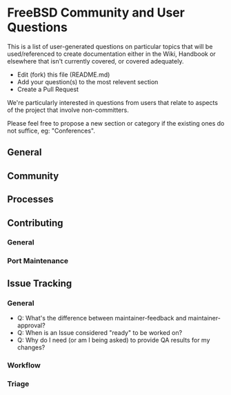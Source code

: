 # FreeBSD Community and User Questions

This is a list of user-generated questions on particular topics that will be used/referenced to create documentation either in the Wiki, Handbook or elsewhere that isn't currently covered, or covered adequately. 

* Edit (fork) this file (README.md)
* Add your question(s) to the most relevent section
* Create a Pull Request

We're particularly interested in questions from users that relate to aspects of the project that involve non-committers.

Please feel free to propose a new section or category if the existing ones do not suffice, eg: "Conferences".


## General

## Community

## Processes

## Contributing

### General

### Port Maintenance

## Issue Tracking

### General

* Q: What's the difference between maintainer-feedback and maintainer-approval?
* Q: When is an Issue considered "ready" to be worked on?
* Q: Why do I need  (or am I being asked) to provide QA results for my changes?

### Workflow

### Triage
